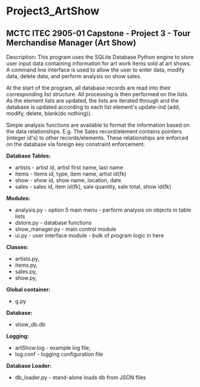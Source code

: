 # Project3_ArtShow
## MCTC ITEC 2905-01 Capstone - Project 3 - Tour Merchandise Manager (Art Show)

Description: This program uses the SQLite Database Python engine to store user input data containing
information for art work items sold at art shows. A command line interface is used to allow
the user to enter data, modify data, delete data, and perform analysis on show sales.

At the start of the program, all database records are read into their corresponding list structure.
All processing is then performed on the lists.
As the element lists are updated, the lists are iterated through and the database is updated according
to each list element's update-ind (add, modify, delete, blank(do nothing)).

Simple analysis functions are available to format the information based on the data relationships.
E.g. The Sales record/element contains pointers (integer id's) to other records/elements. These relationships
are enforced on the database via foreign key constraint enforcement.

**Database Tables:**

* artists - artist id, artist first name, last name
* items - items id, type, item name, artist id(fk)
* show - show id, show name, location, date
* sales - sales id, item id(fk), sale quantity, sale total, show id(fk)

**Modules:**

* analysis.py - option 5 main menu - perform analysis on objects in table lists
* dstore.py - database functions
* show_manager.py - main control module
* ui.py - user interface module - bulk of program logic in here

**Classes:**

* artists.py,
* items.py,
* sales.py,
* show.py,

**Global container:**

* g.py

**Database:**

* show_db.db

**Logging:**

* artShow.log - example log file,
* log.conf - logging configuration file

**Database Loader:**

* db_loader.py - stand-alone loads db from JSON files


